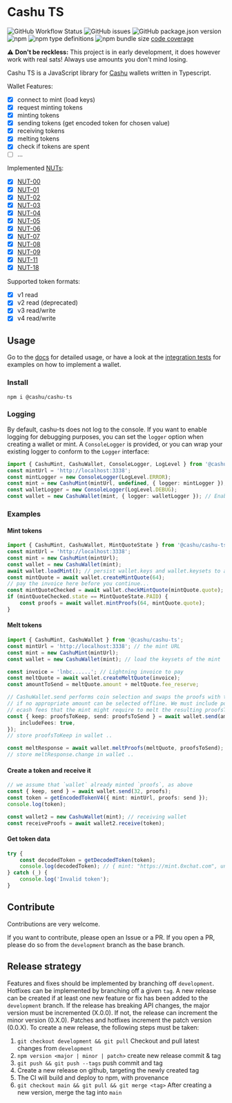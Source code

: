 # Cashu TS

![GitHub Workflow Status](https://img.shields.io/github/actions/workflow/status/cashubtc/cashu-ts/node.js.yml)
![GitHub issues](https://img.shields.io/github/issues/cashubtc/cashu-ts)
![GitHub package.json version](https://img.shields.io/github/package-json/v/cashubtc/cashu-ts)
![npm](https://img.shields.io/npm/v/@cashu/cashu-ts)
![npm type definitions](https://img.shields.io/npm/types/@cashu/cashu-ts)
![npm bundle size](https://img.shields.io/bundlephobia/min/@cashu/cashu-ts)
[code coverage](https://cashubtc.github.io/cashu-ts/coverage)

⚠️ **Don't be reckless:** This project is in early development, it does however work with real sats! Always use amounts you don't mind losing.

Cashu TS is a JavaScript library for [Cashu](https://github.com/cashubtc) wallets written in Typescript.

Wallet Features:

- [x] connect to mint (load keys)
- [x] request minting tokens
- [x] minting tokens
- [x] sending tokens (get encoded token for chosen value)
- [x] receiving tokens
- [x] melting tokens
- [x] check if tokens are spent
- [ ] ...

Implemented [NUTs](https://github.com/cashubtc/nuts/):

- [x] [NUT-00](https://github.com/cashubtc/nuts/blob/main/00.md)
- [x] [NUT-01](https://github.com/cashubtc/nuts/blob/main/01.md)
- [x] [NUT-02](https://github.com/cashubtc/nuts/blob/main/02.md)
- [x] [NUT-03](https://github.com/cashubtc/nuts/blob/main/03.md)
- [x] [NUT-04](https://github.com/cashubtc/nuts/blob/main/04.md)
- [x] [NUT-05](https://github.com/cashubtc/nuts/blob/main/05.md)
- [x] [NUT-06](https://github.com/cashubtc/nuts/blob/main/06.md)
- [x] [NUT-07](https://github.com/cashubtc/nuts/blob/main/07.md)
- [x] [NUT-08](https://github.com/cashubtc/nuts/blob/main/08.md)
- [x] [NUT-09](https://github.com/cashubtc/nuts/blob/main/09.md)
- [x] [NUT-11](https://github.com/cashubtc/nuts/blob/main/11.md)
- [x] [NUT-18](https://github.com/cashubtc/nuts/blob/main/18.md)

Supported token formats:

- [x] v1 read
- [x] v2 read (deprecated)
- [x] v3 read/write
- [x] v4 read/write

## Usage

Go to the [docs](https://cashubtc.github.io/cashu-ts/docs/main) for detailed usage, or have a look at the [integration tests](./test/integration.test.ts) for examples on how to implement a wallet.

### Install

```shell
npm i @cashu/cashu-ts
```

### Logging

By default, cashu-ts does not log to the console. If you want to enable logging for debugging purposes, you can set the `logger` option when creating a wallet or mint. A `ConsoleLogger` is provided, or you can wrap your existing logger to conform to the `Logger` interface:

```typescript
import { CashuMint, CashuWallet, ConsoleLogger, LogLevel } from '@cashu/cashu-ts';
const mintUrl = 'http://localhost:3338';
const mintLogger = new ConsoleLogger(LogLevel.ERROR);
const mint = new CashuMint(mintUrl, undefined, { logger: mintLogger }); // Enable logging for the mint
const walletLogger = new ConsoleLogger(LogLevel.DEBUG);
const wallet = new CashuWallet(mint, { logger: walletLogger }); // Enable logging for the wallet
```

### Examples

#### Mint tokens

```typescript
import { CashuMint, CashuWallet, MintQuoteState } from '@cashu/cashu-ts';
const mintUrl = 'http://localhost:3338';
const mint = new CashuMint(mintUrl);
const wallet = new CashuWallet(mint);
await wallet.loadMint(); // persist wallet.keys and wallet.keysets to avoid calling loadMint() in the future
const mintQuote = await wallet.createMintQuote(64);
// pay the invoice here before you continue...
const mintQuoteChecked = await wallet.checkMintQuote(mintQuote.quote);
if (mintQuoteChecked.state == MintQuoteState.PAID) {
	const proofs = await wallet.mintProofs(64, mintQuote.quote);
}
```

#### Melt tokens

```typescript
import { CashuMint, CashuWallet } from '@cashu/cashu-ts';
const mintUrl = 'http://localhost:3338'; // the mint URL
const mint = new CashuMint(mintUrl);
const wallet = new CashuWallet(mint); // load the keysets of the mint

const invoice = 'lnbc......'; // Lightning invoice to pay
const meltQuote = await wallet.createMeltQuote(invoice);
const amountToSend = meltQuote.amount + meltQuote.fee_reserve;

// CashuWallet.send performs coin selection and swaps the proofs with the mint
// if no appropriate amount can be selected offline. We must include potential
// ecash fees that the mint might require to melt the resulting proofsToSend later.
const { keep: proofsToKeep, send: proofsToSend } = await wallet.send(amountToSend, proofs, {
	includeFees: true,
});
// store proofsToKeep in wallet ..

const meltResponse = await wallet.meltProofs(meltQuote, proofsToSend);
// store meltResponse.change in wallet ..
```

#### Create a token and receive it

```typescript
// we assume that `wallet` already minted `proofs`, as above
const { keep, send } = await wallet.send(32, proofs);
const token = getEncodedTokenV4({ mint: mintUrl, proofs: send });
console.log(token);

const wallet2 = new CashuWallet(mint); // receiving wallet
const receiveProofs = await wallet2.receive(token);
```

#### Get token data

```typescript
try {
	const decodedToken = getDecodedToken(token);
	console.log(decodedToken); // { mint: "https://mint.0xchat.com", unit: "sat", proofs: [...] }
} catch (_) {
	console.log('Invalid token');
}
```

## Contribute

Contributions are very welcome.

If you want to contribute, please open an Issue or a PR.
If you open a PR, please do so from the `development` branch as the base branch.

## Release strategy

Features and fixes should be implemented by branching off `development`. Hotfixes can be implemented by branching off a given `tag`. A new release can be created if at least one new feature or fix has been added to the `development` branch. If the release has breaking API changes, the major version must be incremented (X.0.0). If not, the release can increment the minor version (0.X.0). Patches and hotfixes increment the patch version (0.0.X). To create a new release, the following steps must be taken:

1. `git checkout development && git pull` Checkout and pull latest changes from `development`
2. `npm version <major | minor | patch>` create new release commit & tag
3. `git push && git push --tags` push commit and tag
4. Create a new release on github, targeting the newly created tag
5. The CI will build and deploy to npm, with provenance
6. `git checkout main && git pull && git merge <tag>` After creating a new version, merge the tag into `main`
